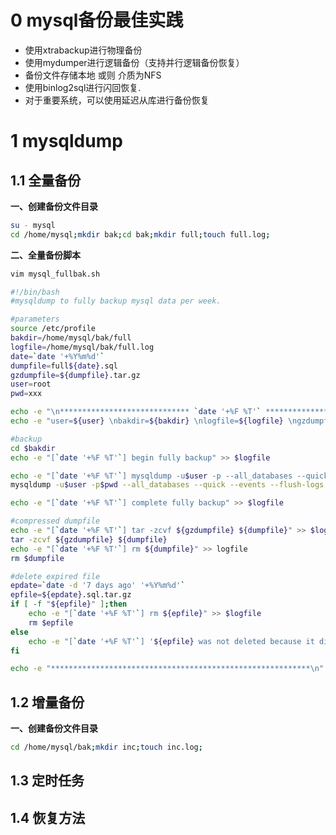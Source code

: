 # 0 mysql备份最佳实践

- 使用xtrabackup进行物理备份
- 使用mydumper进行逻辑备份（支持并行逻辑备份恢复）
- 备份文件存储本地 或则 介质为NFS
- 使用binlog2sql进行闪回恢复.
- 对于重要系统，可以使用延迟从库进行备份恢复


# 1 mysqldump

## 1.1 全量备份

**一、创建备份文件目录**

```bash
su - mysql
cd /home/mysql;mkdir bak;cd bak;mkdir full;touch full.log;
```

**二、全量备份脚本**

```bash
vim mysql_fullbak.sh
```
```bash
#!/bin/bash
#mysqldump to fully backup mysql data per week.

#parameters
source /etc/profile
bakdir=/home/mysql/bak/full
logfile=/home/mysql/bak/full.log
date=`date '+%Y%m%d'`
dumpfile=full${date}.sql
gzdumpfile=${dumpfile}.tar.gz
user=root
pwd=xxx

echo -e "\n***************************** `date '+%F %T'` *****************************" >> $logfile
echo -e "user=${user} \nbakdir=${bakdir} \nlogfile=${logfile} \ngzdumpfile=${gzdumpfile}" >> $logfile

#backup
cd $bakdir
echo -e "[`date '+%F %T'`] begin fully backup" >> $logfile

echo -e "[`date '+%F %T'`] mysqldump -u$user -p --all_databases --quick --events --flush-logs --delete-master-logs --single-transaction > $dumpfile" >> $logfile
mysqldump -u$user -p$pwd --all_databases --quick --events --flush-logs --delete-master-logs --single-transaction > $dumpfile

echo -e "[`date '+%F %T'`] complete fully backup" >> $logfile

#compressed dumpfile
echo -e "[`date '+%F %T'`] tar -zcvf ${gzdumpfile} ${dumpfile}" >> $logfile
tar -zcvf ${gzdumpfile} ${dumpfile}
echo -e "[`date '+%F %T'`] rm ${dumpfile}" >> logfile
rm $dumpfile

#delete expired file
epdate=`date -d '7 days ago' '+%Y%m%d'`
epfile=${epdate}.sql.tar.gz
if [ -f "${epfile}" ];then
    echo -e "[`date '+%F %T'`] rm ${epfile}" >> $logfile
    rm $epfile
else
    echo -e "[`date '+%F %T'`] '${epfile} was not deleted because it did not exist'" >> $logfile
fi

echo -e "**********************************************************\n" >> $logfile
```





## 1.2 增量备份

**一、创建备份文件目录**

```bash
cd /home/mysql/bak;mkdir inc;touch inc.log;
```

## 1.3 定时任务

## 1.4 恢复方法